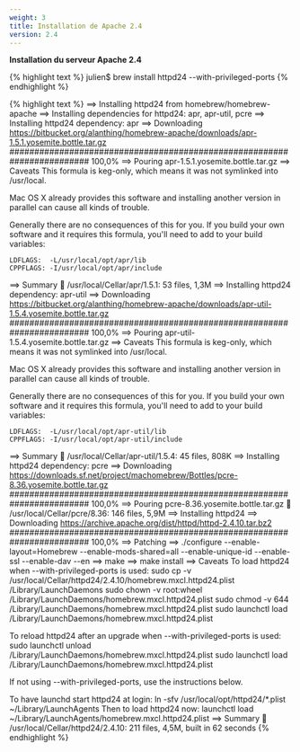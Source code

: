 ```yaml
---
weight: 3
title: Installation de Apache 2.4
version: 2.4
---
```


**Installation du serveur Apache 2.4**

{% highlight text %}
julien$ brew install httpd24 --with-privileged-ports
{% endhighlight %}

{% highlight text %}
==> Installing httpd24 from homebrew/homebrew-apache
==> Installing dependencies for httpd24: apr, apr-util, pcre
==> Installing httpd24 dependency: apr
==> Downloading https://bitbucket.org/alanthing/homebrew-apache/downloads/apr-1.5.1.yosemite.bottle.tar.gz
######################################################################## 100,0%
==> Pouring apr-1.5.1.yosemite.bottle.tar.gz
==> Caveats
This formula is keg-only, which means it was not symlinked into /usr/local.

Mac OS X already provides this software and installing another version in
parallel can cause all kinds of trouble.

Generally there are no consequences of this for you. If you build your
own software and it requires this formula, you'll need to add to your
build variables:

    LDFLAGS:  -L/usr/local/opt/apr/lib
    CPPFLAGS: -I/usr/local/opt/apr/include

==> Summary
🍺  /usr/local/Cellar/apr/1.5.1: 53 files, 1,3M
==> Installing httpd24 dependency: apr-util
==> Downloading https://bitbucket.org/alanthing/homebrew-apache/downloads/apr-util-1.5.4.yosemite.bottle.tar.gz
######################################################################## 100,0%
==> Pouring apr-util-1.5.4.yosemite.bottle.tar.gz
==> Caveats
This formula is keg-only, which means it was not symlinked into /usr/local.

Mac OS X already provides this software and installing another version in
parallel can cause all kinds of trouble.

Generally there are no consequences of this for you. If you build your
own software and it requires this formula, you'll need to add to your
build variables:

    LDFLAGS:  -L/usr/local/opt/apr-util/lib
    CPPFLAGS: -I/usr/local/opt/apr-util/include

==> Summary
🍺  /usr/local/Cellar/apr-util/1.5.4: 45 files, 808K
==> Installing httpd24 dependency: pcre
==> Downloading https://downloads.sf.net/project/machomebrew/Bottles/pcre-8.36.yosemite.bottle.tar.gz
######################################################################## 100,0%
==> Pouring pcre-8.36.yosemite.bottle.tar.gz
🍺  /usr/local/Cellar/pcre/8.36: 146 files, 5,9M
==> Installing httpd24
==> Downloading https://archive.apache.org/dist/httpd/httpd-2.4.10.tar.bz2
######################################################################## 100,0%
==> Patching
==> ./configure --enable-layout=Homebrew --enable-mods-shared=all --enable-unique-id --enable-ssl --enable-dav --en
==> make
==> make install
==> Caveats
To load httpd24 when --with-privileged-ports is used:
    sudo cp -v /usr/local/Cellar/httpd24/2.4.10/homebrew.mxcl.httpd24.plist /Library/LaunchDaemons
    sudo chown -v root:wheel /Library/LaunchDaemons/homebrew.mxcl.httpd24.plist
    sudo chmod -v 644 /Library/LaunchDaemons/homebrew.mxcl.httpd24.plist
    sudo launchctl load /Library/LaunchDaemons/homebrew.mxcl.httpd24.plist

To reload httpd24 after an upgrade when --with-privileged-ports is used:
    sudo launchctl unload /Library/LaunchDaemons/homebrew.mxcl.httpd24.plist
    sudo launchctl load /Library/LaunchDaemons/homebrew.mxcl.httpd24.plist

If not using --with-privileged-ports, use the instructions below.

To have launchd start httpd24 at login:
    ln -sfv /usr/local/opt/httpd24/*.plist ~/Library/LaunchAgents
Then to load httpd24 now:
    launchctl load ~/Library/LaunchAgents/homebrew.mxcl.httpd24.plist
==> Summary
🍺  /usr/local/Cellar/httpd24/2.4.10: 211 files, 4,5M, built in 62 seconds
{% endhighlight %}